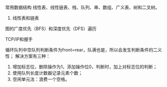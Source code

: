 常用数据结构
线性表、线性链表、栈、队列、串、数组、广义表、树和二叉树。

1. 线性表和链表


图的广度优先（BFS）和深度优先（DFS）遍历


TCP/IP和握手

循环队列中空队列判断条件为front=rear，队满也是，所以会发生判断条件的二义性；
解决方案有三种：
1. 增加标志位，删除操作为1，添加操作位0，判断时，加上对标志位的判断；
2. 使用队列长度计数器记录元素个数；
3. 空闲单元法：浪费一个空格。
